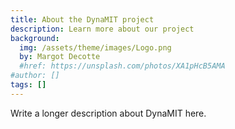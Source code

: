 ```yaml
---
title: About the DynaMIT project
description: Learn more about our project
background:
  img: /assets/theme/images/Logo.png
  by: Margot Decotte
  #href: https://unsplash.com/photos/XA1pHcB5AMA
#author: []
tags: []
---
```


Write a longer description about DynaMIT here. 
